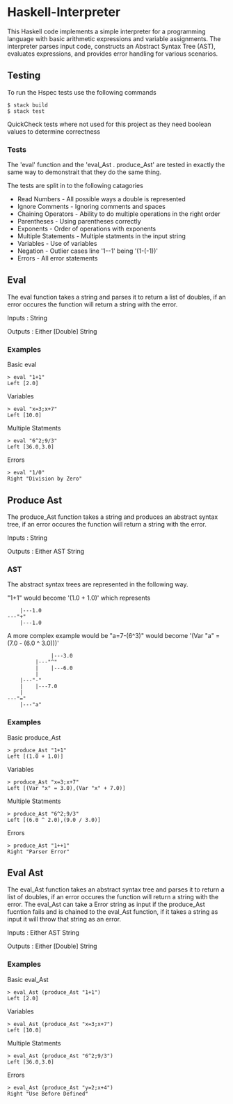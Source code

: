 # Haskell-Interpreter

This Haskell code implements a simple interpreter for a programming language with basic arithmetic expressions and variable assignments. The interpreter parses input code, constructs an Abstract Syntax Tree (AST), evaluates expressions, and provides error handling for various scenarios.

## Testing
To run the Hspec tests use the following commands
```
$ stack build
$ stack test
```

QuickCheck tests where not used for this project as they need boolean values to determine correctness 

### Tests
The 'eval' function and the 'eval_Ast . produce_Ast' are tested in exactly the same way to demonstrait that they do the same thing. 

The tests are split in to the following catagories
* Read Numbers - All possible ways a double is represented
* Ignore Comments - Ignoring comments and spaces
* Chaining Operators - Ability to do multiple operations in the right order
* Parentheses - Using parentheses correctly
* Exponents - Order of operations with exponents
* Multiple Statements - Multiple statments in the input string
* Variables - Use of variables
* Negation - Outlier cases line '1--1' being '(1-(-1))' 
* Errors - All error statements

## Eval
The eval function takes a string and parses it to return a list of doubles, if an error occures the function will return a string with the error. 

Inputs : String

Outputs : Either [Double] String

### Examples
Basic eval
```
> eval "1+1"
Left [2.0]
```

Variables
```
> eval "x=3;x+7"
Left [10.0]
```

Multiple Statments
```
> eval "6^2;9/3"
Left [36.0,3.0]
```

Errors
```
> eval "1/0"
Right "Division by Zero"
```

## Produce Ast
The produce_Ast function takes a string and produces an abstract syntax tree, if an error occures the function will return a string with the error. 

Inputs : String

Outputs : Either AST String

### AST
The abstract syntax trees are represented in the following way.

"1+1" would become '(1.0 + 1.0)' which represents 
```
    |---1.0
---"+"
    |---1.0
```

A more complex example would be "a=7-(6^3)" would become '(Var "a" = (7.0 - (6.0 ^ 3.0)))'
```
              |---3.0
         |---"^"
         |    |---6.0
         |
    |---"-"
    |    |---7.0
    |
---"="
    |---"a"
```

### Examples
Basic produce_Ast
```
> produce_Ast "1+1"
Left [(1.0 + 1.0)]
```

Variables
```
> produce_Ast "x=3;x+7"
Left [(Var "x" = 3.0),(Var "x" + 7.0)]
```

Multiple Statments
```
> produce_Ast "6^2;9/3"
Left [(6.0 ^ 2.0),(9.0 / 3.0)]
```

Errors
```
> produce_Ast "1++1"
Right "Parser Error"
```

## Eval Ast
The eval_Ast function takes an abstract syntax tree and parses it to return a list of doubles, if an error occures the function will return a string with the error. The eval_Ast can take a Error string as input if the produce_Ast fucntion fails and is chained to the eval_Ast function, if it takes a string as input it will throw that string as an error. 

Inputs : Either AST String

Outputs : Either [Double] String

### Examples
Basic eval_Ast
```
> eval_Ast (produce_Ast "1+1")
Left [2.0]
```

Variables
```
> eval_Ast (produce_Ast "x=3;x+7")
Left [10.0]
```

Multiple Statments
```
> eval_Ast (produce_Ast "6^2;9/3")
Left [36.0,3.0]
```

Errors
```
> eval_Ast (produce_Ast "y=2;x+4")
Right "Use Before Defined"
```
